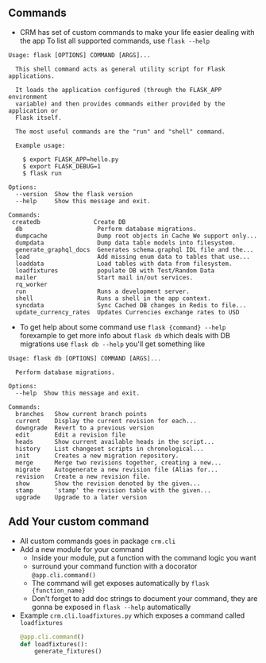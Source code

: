 ## Commands
- CRM has set of custom commands to make your life easier dealing with the app
To list all supported commands, use `flask --help`

```
Usage: flask [OPTIONS] COMMAND [ARGS]...

  This shell command acts as general utility script for Flask applications.

  It loads the application configured (through the FLASK_APP environment
  variable) and then provides commands either provided by the application or
  Flask itself.

  The most useful commands are the "run" and "shell" command.

  Example usage:

    $ export FLASK_APP=hello.py
    $ export FLASK_DEBUG=1
    $ flask run

Options:
  --version  Show the flask version
  --help     Show this message and exit.

Commands:
 createdb               Create DB
  db                     Perform database migrations.
  dumpcache              Dump root objects in Cache We support only...
  dumpdata               Dump data table models into filesystem.
  generate_graphql_docs  Generates schema.graphql IDL file and the...
  load                   Add missing enum data to tables that use...
  loaddata               Load tables with data from filesystem.
  loadfixtures           populate DB with Test/Random Data
  mailer                 Start mail in/out services.
  rq_worker
  run                    Runs a development server.
  shell                  Runs a shell in the app context.
  syncdata               Sync Cached DB changes in Redis to file...
  update_currency_rates  Updates Currencies exchange rates to USD
```

- To get help about some command use `flask {command} --help` forexample to get more info about `flask db` which
deals with DB migrations use `flask db --help` you'll get something like
```
Usage: flask db [OPTIONS] COMMAND [ARGS]...

  Perform database migrations.

Options:
  --help  Show this message and exit.

Commands:
  branches   Show current branch points
  current    Display the current revision for each...
  downgrade  Revert to a previous version
  edit       Edit a revision file
  heads      Show current available heads in the script...
  history    List changeset scripts in chronological...
  init       Creates a new migration repository.
  merge      Merge two revisions together, creating a new...
  migrate    Autogenerate a new revision file (Alias for...
  revision   Create a new revision file.
  show       Show the revision denoted by the given...
  stamp      'stamp' the revision table with the given...
  upgrade    Upgrade to a later version

```

## Add Your custom command

- All custom commands goes in package `crm.cli`
- Add a new module for your command
    - Inside your module, put a function with the command logic you want
    - surround your command function with a docorator ```@app.cli.command()```
    - The command will get exposes automatically by `flask {function_name}`
    - Don't forget to add doc strings to document your command, they are gonna be exposed in `flask --help` automatically
- Example `crm.cli.loadfixtures.py` which exposes a command called `loadfixtures`
    ```python
    @app.cli.command()
    def loadfixtures():
        generate_fixtures()
    ```
